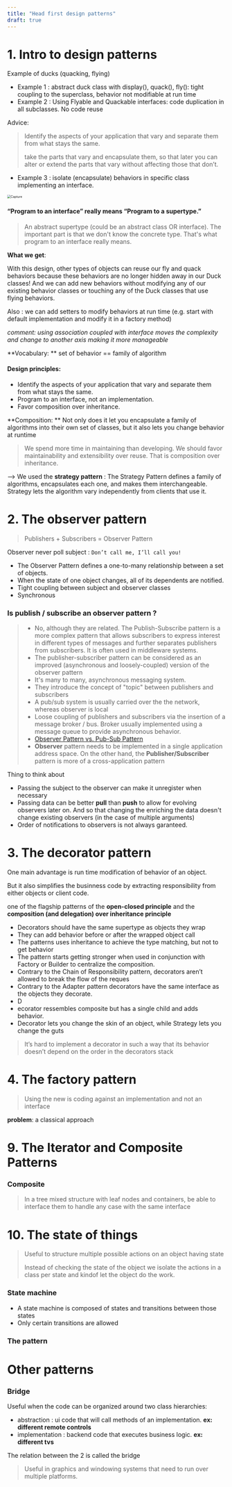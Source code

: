 ```yaml
---
title: "Head first design patterns"
draft: true
---
```


# 1. Intro to design patterns

Example of ducks (quacking, flying)

- Example 1 : abstract duck class with display(), quack(), fly(): tight coupling to the superclass, behavior not modifiable at run time
- Example 2 : Using Flyable and Quackable interfaces: code duplication in all subclasses. No code reuse

Advice: 

> Identify the aspects of your application that vary and separate them from what stays the same. 
>
>  take the parts that vary and encapsulate them, so that later you can alter or extend the parts that vary without affecting those that don’t.

- Example 3 : isolate (encapsulate) behaviors in specific class implementing an interface.

<img src="C:\Users\thiba\Downloads\Capture.PNG" alt="Capture" style="zoom:50%;" />

#### “Program to an interface” really means “Program to a supertype.”

> An abstract supertype (could be an abstract class OR interface). The important part is that we don't know the concrete type. That's what program to an interface really means.

**What we get**:

With this design, other types of objects can reuse our fly and quack behaviors because these behaviors are no longer hidden away in our Duck classes! And we can add new behaviors without modifying any of our existing behavior classes or touching any of the Duck classes that use flying behaviors.

Also : we can add setters to modify behaviors at run time (e.g. start with default implementation and modify it in a factory method)

*comment: using association coupled with interface moves the complexity and change to another axis making it more manageable*

**Vocabulary: ** set of behavior == family of algorithm

#### Design principles:

- Identify the aspects of your application that vary and separate them from what stays the same.
- Program to an interface, not an implementation.
- Favor composition over inheritance.

**Composition: ** Not only does it let you encapsulate a family of algorithms into their own set of classes, but it also lets you change behavior at runtime

> We spend more time in maintaining than developing. We should favor maintainability and extensibility over reuse. That is composition over inheritance.

--> We used the **strategy pattern** : The Strategy Pattern defines a family of algorithms, encapsulates each one, and makes them interchangeable. Strategy lets the algorithm vary independently from clients that use it.



# 2. The observer pattern

> Publishers + Subscribers = Observer Pattern

Observer never poll subject : `Don’t call me, I’ll call you!`

- The Observer Pattern defines a one-to-many relationship between a set of objects. 
- When the state of one object changes, all of its dependents are notified.
- Tight coupling between subject and observer classes
- Synchronous

### Is publish / subscribe an observer pattern ?

> - No, although they are related. The Publish-Subscribe pattern is a more complex pattern that allows subscribers to express interest in different types of messages and further separates publishers from subscribers. It is often used in middleware systems. 
> - The publisher-subscriber pattern can be considered as an improved (asynchronous and loosely-coupled) version of the observer pattern
> - It's many to many, asynchronous messaging system.
> - They introduce the concept of "topic" between publishers and subscribers
> - A pub/sub system is usually carried over the the network, whereas observer is local
> - Loose coupling of publishers and subscribers via the insertion of a message broker / bus. Broker usually implemented using a message queue to provide asynchronous behavior.
> - [Observer Pattern vs. Pub-Sub Pattern](https://towardsai.net/p/systems/observer-pattern-vs-pub-sub-pattern)
> - **Observer** pattern needs to be implemented in a single application address space. On the other hand, the **Publisher/Subscriber** pattern is more of a cross-application pattern

Thing to think about

- Passing the subject to the observer can make it unregister when necessary
- Passing data can be better **pull** than **push** to allow for evolving observers later on. And so that changing the enriching the data doesn't change existing observers (in the case of multiple arguments)
- Order of notifications to observers is not always garanteed.

# 3. The decorator pattern

One main advantage is run time modification of behavior of an object.

But it also simplifies the businness code by extracting responsibility from either objects or client code.

one of the flagship patterns of the **open-closed principle** and the **composition (and delegation) over inheritance principle**

- Decorators should have the same supertype as objects they wrap
- They can add behavior before or after the wrapped object call
- The patterns uses inheritance to achieve the type matching, but not to get behavior
- The pattern starts getting stronger when used in conjunction with Factory or Builder to centralize the composition.
- Contrary to the Chain of Responsibility pattern, decorators aren’t allowed to break the flow of the reques
- Contrary to the Adapter pattern decorators have the same interface as the objects they decorate.
- D
- ecorator ressembles composite but has a single child and adds behavior.
- Decorator lets you change the skin of an object, while Strategy lets you change the guts

> It’s hard to implement a decorator in such a way that its behavior doesn’t depend on the order in the decorators stack



# 4. The factory pattern

> Using the new is coding against an implementation and not an interface

**problem**: a classical approach 



# 9. The Iterator and Composite Patterns

### Composite

> In a tree mixed structure with leaf nodes and containers, be able to interface them to handle any case with the same interface 



# 10. The state of things

> Useful to structure multiple possible actions on an object having state
>
> Instead of checking the state of the object we isolate the actions in a class per state and kindof let the object do the work.

### State machine

- A state machine is composed of states and transitions between those states
- Only certain transitions are allowed 

### The pattern



# Other patterns

### Bridge

Useful when the code can be organized around two class hierarchies:

- abstraction : ui code that will call methods of an implementation. **ex: different remote controls**
- implementation : backend code that executes business logic. **ex: different tvs**

The relation between the 2 is called the bridge

> Useful in graphics and windowing systems that need to run over multiple platforms.
